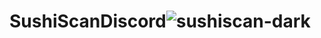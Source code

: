 # SushiScanDiscord![sushiscan-dark](https://github.com/user-attachments/assets/32a9972e-0d02-48d7-a47c-357168efffc7)
